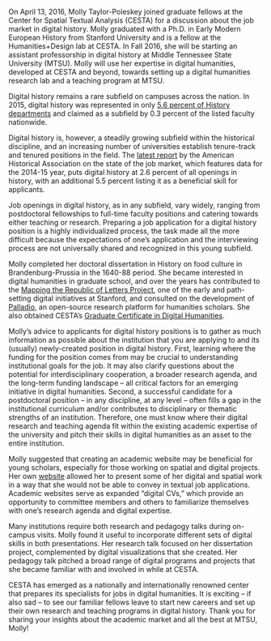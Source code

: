 On April 13, 2016, Molly Taylor-Poleskey joined graduate fellows at the Center for Spatial Textual Analysis (CESTA) for a discussion about the job market in digital history. Molly graduated with a Ph.D. in Early Modern European History from Stanford University and is a fellow at the Humanities+Design lab at CESTA. In Fall 2016, she will be starting an assistant professorship in digital history at Middle Tennessee State University (MTSU). Molly will use her expertise in digital humanities, developed at CESTA and beyond, towards setting up a digital humanities research lab and a teaching program at MTSU.

Digital history remains a rare subfield on campuses across the nation. In 2015, digital history was represented in only [5.6 percent of History departments](https://www.historians.org/publications-and-directories/perspectives-on-history/december-2015/the-rise-and-decline-of-history-specializations-over-the-past-40-years/) and claimed as a subfield by 0.3 percent of the listed faculty nationwide.

Digital history is, however, a steadily growing subfield within the historical discipline, and an increasing number of universities establish tenure-track and tenured positions in the field. The [latest report](https://www.historians.org/publications-and-directories/perspectives-on-history/february-2016/the-troubled-academic-job-market-for-history/) by the American Historical Association on the state of the job market, which features data for the 2014-15 year, puts digital history at 2.6 percent of all openings in history, with an additional 5.5 percent listing it as a beneficial skill for applicants.

Job openings in digital history, as in any subfield, vary widely, ranging from postdoctoral fellowships to full-time faculty positions and catering towards either teaching or research. Preparing a job application for a digital history position is a highly individualized process, the task made all the more difficult because the expectations of one’s application and the interviewing process are not universally shared and recognized in this young subfield.

Molly completed her doctoral dissertation in History on food culture in Brandenburg-Prussia in the 1640-88 period. She became interested in digital humanities in graduate school, and over the years has contributed to the [Mapping the Republic of Letters Project](http://republicofletters.stanford.edu/), one of the early and path-setting digital initiatives at Stanford, and consulted on the development of [Palladio](http://hdlab.stanford.edu/projects/palladio/), an open-source research platform for humanities scholars. She also obtained CESTA’s [Graduate Certificate in Digital Humanities](http://cesta.stanford.edu/gcdh/).

Molly’s advice to applicants for digital history positions is to gather as much information as possible about the institution that you are applying to and its (usually) newly-created position in digital history. First, learning where the funding for the position comes from may be crucial to understanding institutional goals for the job. It may also clarify questions about the potential for interdisciplinary cooperation, a broader research agenda, and the long-term funding landscape – all critical factors for an emerging initiative in digital humanities. Second, a successful candidate for a postdoctoral position – in any discipline, at any level – often fills a gap in the institutional curriculum and/or contributes to disciplinary or thematic strengths of an institution. Therefore, one must know where their digital research and teaching agenda fit within the existing academic expertise of the university and pitch their skills in digital humanities as an asset to the entire institution.

Molly suggested that creating an academic website may be beneficial for young scholars, especially for those working on spatial and digital projects. Her own [website](http://www.taylor-poleskey.net/research.html/) allowed her to present some of her digital and spatial work in a way that she would not be able to convey in textual job applications. Academic websites serve as expanded “digital CVs,” which provide an opportunity to committee members and others to familiarize themselves with one’s research agenda and digital expertise.

Many institutions require both research and pedagogy talks during on-campus visits. Molly found it useful to incorporate different sets of digital skills in both presentations. Her research talk focused on her dissertation project, complemented by digital visualizations that she created. Her pedagogy talk pitched a broad range of digital programs and projects that she became familiar with and involved in while at CESTA.

CESTA has emerged as a nationally and internationally renowned center that prepares its specialists for jobs in digital humanities. It is exciting – if also sad – to see our familiar fellows leave to start new careers and set up their own research and teaching programs in digital history. Thank you for sharing your insights about the academic market and all the best at MTSU, Molly!
